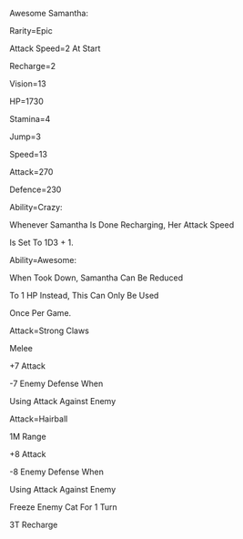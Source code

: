 Awesome Samantha:

Rarity=Epic

Attack Speed=2 At Start

Recharge=2

Vision=13

HP=1730

Stamina=4

Jump=3

Speed=13

Attack=270

Defence=230

Ability=Crazy:

Whenever Samantha Is Done Recharging, Her Attack Speed

Is Set To 1D3 + 1.

Ability=Awesome:

When Took Down, Samantha Can Be Reduced

To 1 HP Instead, This Can Only Be Used

Once Per Game.

Attack=Strong Claws

Melee

+7 Attack

-7 Enemy Defense When

Using Attack Against Enemy

Attack=Hairball

1M Range

+8 Attack

-8 Enemy Defense When

Using Attack Against Enemy

Freeze Enemy Cat For 1 Turn

3T Recharge
